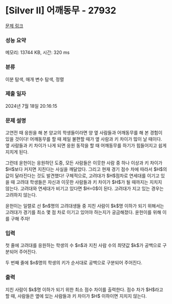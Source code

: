# [Silver II] 어깨동무 - 27932 

[문제 링크](https://www.acmicpc.net/problem/27932) 

### 성능 요약

메모리: 13744 KB, 시간: 320 ms

### 분류

이분 탐색, 매개 변수 탐색, 정렬

### 제출 일자

2024년 7월 18일 20:16:15

### 문제 설명

<p>고연전 때 응원을 해 본 양교의 학생들이라면 양 옆 사람들과 어깨동무를 해 본 경험이 있을 것이다! 어깨동무를 할 때 제일 불편할 때가 옆 사람과 키 차이가 많이 날 때이다. 옆 사람들과 키 차이가 나게 되면 응원 동작을 할 때 어깨동무를 하기가 힘들어지고 쉽게 지치게 된다. </p>

<p>그런데 윤헌이는 응원하던 도중, 모든 사람들은 이웃한 사람 중 하나 이상과 키 차이가 $H$보다 커지면 지친다는 사실을 깨달았다. 그리고 현재 경기 점수 차에 따라서 $H$의 값이 달라진다는 것도 발견했다! 구체적으로, 고려대가 $H$점차로 연세대를 이기고 있을 때 고려대 학생들은 자신과 이웃한 사람들과 키 차이가 $H$가 될 때까지는 지치지 않는다. 고려대와 연세대가 비기고 있다면 $H=0$이 된다. 고려대가 지고 있는 경우는 고려하지 않는다.</p>

<p>윤헌이는 일렬로 선 $n$명의 고려대생들 중 지친 사람이 $k$명 이하가 되기 위해서는 고려대가 경기를 최소 몇 점 차로 이기고 있어야 하는지가 궁금해졌다. 윤헌이를 위해 이를 구해 주자!</p>

### 입력 

 <p>첫 줄에 고려대를 응원하는 학생의 수 $n$과 지친 사람 수의 최댓값 $k$가 공백으로 구분되어 주어진다.</p>

<p>두 번째 줄에 $n$명의 학생의 키가 순서대로 공백으로 구분되어 주어진다.</p>

### 출력 

 <p>지친 사람이 $k$명 이하가 되기 위한 최소 점수 차이를 출력한다. 점수 차가 $H$라고 할 때, 사람들은 옆에 있는 사람들과 키 차이가 $H$ 이하이면 지치지 않는다.</p>

